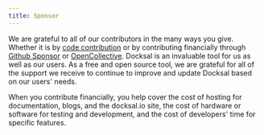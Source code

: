 ```yaml
---
title: Sponsor
---
```


We are grateful to all of our contributors in the many ways you give. Whether it
is by [code contribution](/credits) or by contributing financially through 
[Github Sponsor](https://github.com/sponsors/docksal) or 
[OpenCollective](https://opencollective.com/docksal). Docksal is an invaluable
tool for us as well as our users. As a free and open source tool, we are grateful
for all of the support we receive to continue to improve and update Docksal
based on our users' needs.

When you contribute financially, you help cover the cost of hosting for documentation,
blogs, and the docksal.io site, the cost of hardware or software for 
testing and development, and the cost of developers' time for specific features.